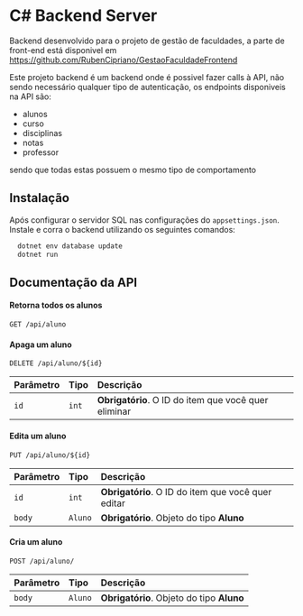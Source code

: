 
# C# Backend Server

Backend desenvolvido para o projeto de gestão de faculdades, 
a parte de front-end está disponivel em 
https://github.com/RubenCipriano/GestaoFaculdadeFrontend

Este projeto backend é um backend onde é possivel fazer calls à API, 
não sendo necessário qualquer tipo de autenticação, os endpoints disponiveis na API são:

- alunos
- curso
- disciplinas
- notas
- professor

sendo que todas estas possuem o mesmo tipo de comportamento
## Instalação

Após configurar o servidor SQL nas configurações do `appsettings.json`.
Instale e corra o backend utilizando os seguintes comandos:

```bash
  dotnet env database update
  dotnet run
```
    
## Documentação da API

#### Retorna todos os alunos

    GET /api/aluno

#### Apaga um aluno


    DELETE /api/aluno/${id}


| Parâmetro   | Tipo       | Descrição                                   |
| :---------- | :--------- | :------------------------------------------ |
| `id`      | `int` | **Obrigatório**. O ID do item que você quer eliminar |


#### Edita um aluno


    PUT /api/aluno/${id}


| Parâmetro   | Tipo       | Descrição                                   |
| :---------- | :--------- | :------------------------------------------ |
| `id`      | `int` | **Obrigatório**. O ID do item que você quer editar |
| `body`      | `Aluno` | **Obrigatório**. Objeto do tipo **Aluno** |

#### Cria um aluno


    POST /api/aluno/


| Parâmetro   | Tipo       | Descrição                                   |
| :---------- | :--------- | :------------------------------------------ |
| `body`      | `Aluno` | **Obrigatório**. Objeto do tipo **Aluno** |
